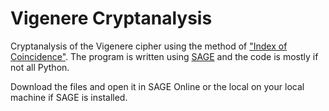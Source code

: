# Vigenere Cryptanalysis
Cryptanalysis of the Vigenere cipher using the method of ["Index of Coincidence"](https://en.wikipedia.org/wiki/Index_of_coincidence). The program is written using [SAGE](http://www.sagemath.org/) and the code is mostly if not all Python.  

Download the files and open it in SAGE Online or the local on your local machine if SAGE is installed. 
